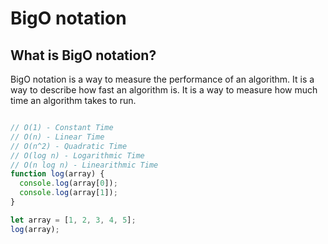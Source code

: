 <h1>BigO notation</h1>

<h2>What is BigO notation?</h2>

<p>BigO notation is a way to measure the performance of an algorithm. It is a way to describe how fast an algorithm is. It is a way to measure how much time an algorithm takes to run.</p>

```javascript

// O(1) - Constant Time
// O(n) - Linear Time
// O(n^2) - Quadratic Time
// O(log n) - Logarithmic Time
// O(n log n) - Linearithmic Time
function log(array) {
  console.log(array[0]);
  console.log(array[1]);
}

let array = [1, 2, 3, 4, 5];
log(array);

```


